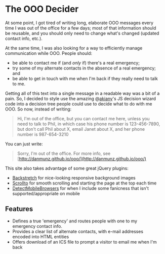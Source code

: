The OOO Decider
===============

At some point, I got tired of writing long, elaborate OOO messages every time I was out of the office for a few days; most of that information should be reusable, and you should only need to change what's changed (updated contact info, etc.).

At the same time, I was also looking for a way to efficiently manage communication while OOO. People should:

* be able to contact me if (and _only_ if) there's a real emergency;
* try some of my alternate contacts in the absence of a real emergency; and
* be able to get in touch with me when I'm back if they really need to talk to me.

Getting all of this text into a single message in a readable way was a bit of a pain. So, I decided to style use the amazing @[akiany](https://github.com/akiany)'s JS decision wizard code into a decision tree people could use to decide what to do with me OOO. So now, instead of writing:

> Hi, I'm out of the office, but you can contact me here, unless you need to talk to Phil, in which case his phone number is 123-456-7890, but don't call Phil about X, email Janet about X, and her phone number is 987-654-3210

You can just write:

> Sorry, I'm out of the office. For more info, see [http://danmunz.github.io/ooo/](http://danmunz.github.io/ooo/)

This site also takes advantage of some great jQuery plugins:

* [Backstretch](http://srobbin.com/jquery-plugins/backstretch/) for nice-looking responsive background images
* [Scrollto](http://flesler.blogspot.com/2007/10/jqueryscrollto.html) for smooth scrolling and starting the page at the top each time
* [DetectMobileBrowsers](http://detectmobilebrowsers.com/) for when I include some fanicness that isn't supported/appropriate on mobile


Features
--------

* Defines a true 'emergency' and routes people with one to my emergency contact info.
* Provides a clear list of alternate contacts, with e-mail addresses encoded into HTML entities
* Offers download of an ICS file to prompt a visitor to email me when I'm back
